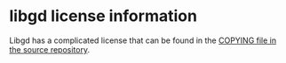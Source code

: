 # libgd license information

Libgd has a complicated license that can be found in the
[COPYING file in the source repository](https://github.com/libgd/libgd/blob/master/COPYING).
